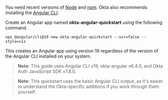 
You need recent versions of [Node](https://nodejs.org/en/) and [npm](https://www.npmjs.com/). Okta also recommends installing the [Angular CLI](https://angular.dev/tools/cli).

Create an Angular app named **okta-angular-quickstart** using the following command.

```shell
npx @angular/cli@19 new okta-angular-quickstart --ssr=false --style=css
```

This creates an Angular app using version 19 regardless of the version of the Angular CLI installed on your system.

> **Note**: This guide uses Angular CLI v19, okta-angular v6.4.0, and Okta Auth JavaScript SDK v7.8.0.

> **Note**: This quickstart uses the basic Angular CLI output, as it's easier to understand the Okta-specific additions if you work through them yourself.
